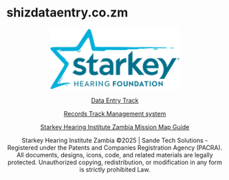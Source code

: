 # shizdataentry.co.zm
<meta name="google-site-verification" content="cVDq44cnVQRsOG3B786w2OGK2qN_zVDfFFhDKAb_ZBw" />
<p align="center">
  <img src="shi.png" alt="Logo" width="300">
</p>

<p align="center">
  <a href="shi.html">Data Entry Track</a>
</p>

<p align="center">
  <a href="shizrms.html">Records Track Management system</a>
</p>


<p align="center">
  <a href="shimissionmap.html">Starkey Hearing Institute Zambia Mission Map Guide</a>
</p>

<p align="center">
 Starkey Hearing Institute Zambia  ©2025 | Sande Tech Solutions
  - Registered under the Patents and Companies Registration Agency (PACRA).  
  All documents, designs, icons, code, and related materials are legally protected.  
  Unauthorized copying, redistribution, or modification in any form is strictly prohibited Law.
</p>
